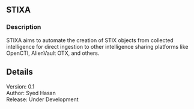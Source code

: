 

## STIXA

### Description
STIXA aims to automate the creation of STIX objects from collected intelligence for direct ingestion to other intelligence sharing platforms like OpenCTI, AlienVault OTX, and others.

## Details
Version: 0.1\
Author: Syed Hasan\
Release: Under Development

